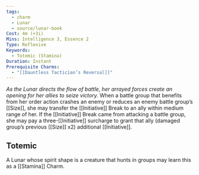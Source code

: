 ```yaml
---
tags:
  - charm
  - Lunar
  - source/lunar-book
Cost: 4m (+3i)
Mins: Intelligence 3, Essence 2
Type: Reflexive
Keywords:
  - Totemic (Stamina)
Duration: Instant
Prerequisite Charms:
  - "[[Dauntless Tactician’s Reversal]]"
---
```

*As the Lunar directs the flow of battle, her arrayed forces create an opening for her allies to seize victory.*
When a battle group that benefits from her order action crashes an enemy or reduces an enemy battle group’s [[Size]], she may transfer the [[Initiative]] Break to an ally within medium range of her. If the [[Initiative]] Break came from attacking a battle group, she may pay a three-[[Initiative]] surcharge to grant that ally (damaged group’s previous [[Size]] x2) additional [[Initiative]]. 
## Totemic 

A Lunar whose spirit shape is a creature that hunts in groups may learn this as a [[Stamina]] Charm.